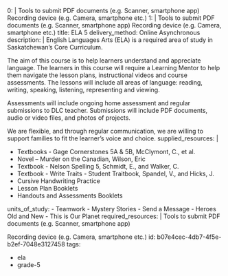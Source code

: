 0: |
  Tools to submit PDF documents (e.g. Scanner, smartphone app)
  Recording device (e.g. Camera, smartphone etc.)
1: |
  Tools to submit PDF documents (e.g. Scanner, smartphone app)
  Recording device (e.g. Camera, smartphone etc.)
title: ELA 5
delivery_method: Online Asynchronous
description: |
  English Languages Arts (ELA) is a required area of study in Saskatchewan’s Core Curriculum.
  
  The aim of this course is to help learners understand and appreciate language. The learners in this course will require a Learning Mentor to help them navigate the lesson plans, instructional videos and course assessments.
  The lessons will include all areas of language:
  reading, writing, speaking, listening, representing and viewing.
  
  Assessments will include ongoing home assessment and regular submissions to DLC teacher. Submissions will include PDF documents, audio or video files, and photos of projects.
  
  We are flexible, and through regular communication, we are willing to support families to fit the learner’s voice and choice.
supplied_resources: |
  <ul>
  <li>Textbooks - Gage Cornerstones 5A &amp; 5B, McClymont, C., et al.</li>
  <li>Novel – Murder on the Canadian, Wilson, Eric</li>
  <li>Textbook - Nelson Spelling 5, Schmidt, E., and Walker, C.</li>
  <li>Textbook - Write Traits - Student Traitbook, Spandel, V., and Hicks, J.</li>
  <li>Cursive Handwriting Practice</li>
  <li>Lesson Plan Booklets</li>
  <li>Handouts and Assessments Booklets</li>
  </ul>
units_of_study:
  - Teamwork
  - Mystery Stories
  - Send a Message
  - Heroes Old and New
  - This is Our Planet
required_resources: |
  Tools to submit PDF documents (e.g. Scanner, smartphone app)
  
  Recording device (e.g. Camera, smartphone etc.)
id: b07e4cec-4db7-4f5e-b2ef-7048e3127458
tags:
  - ela
  - grade-5
